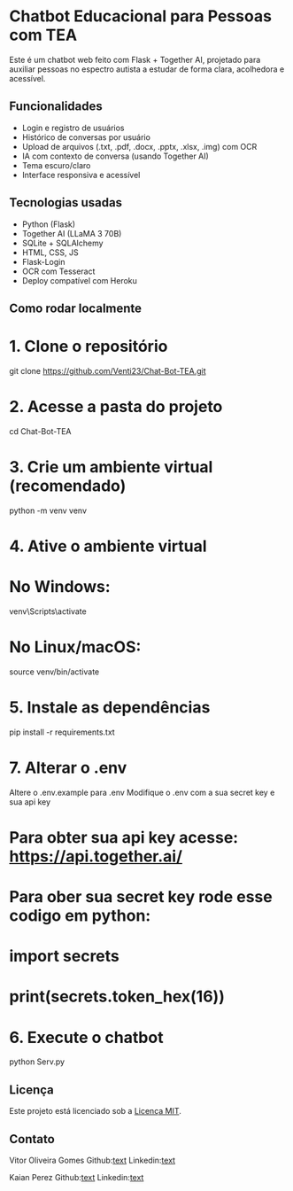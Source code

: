 # Chatbot Educacional para Pessoas com TEA

Este é um chatbot web feito com Flask + Together AI, projetado para auxiliar pessoas no espectro autista a estudar de forma clara, acolhedora e acessível.

## Funcionalidades

- Login e registro de usuários
- Histórico de conversas por usuário
- Upload de arquivos (.txt, .pdf, .docx, .pptx, .xlsx, .img) com OCR
- IA com contexto de conversa (usando Together AI)
- Tema escuro/claro
- Interface responsiva e acessível

## Tecnologias usadas

- Python (Flask)
- Together AI (LLaMA 3 70B)
- SQLite + SQLAlchemy
- HTML, CSS, JS
- Flask-Login
- OCR com Tesseract
- Deploy compatível com Heroku

## Como rodar localmente

# 1. Clone o repositório
git clone https://github.com/Venti23/Chat-Bot-TEA.git

# 2. Acesse a pasta do projeto
cd Chat-Bot-TEA

# 3. Crie um ambiente virtual (recomendado)
python -m venv venv

# 4. Ative o ambiente virtual
# No Windows:
venv\Scripts\activate
# No Linux/macOS:
source venv/bin/activate

# 5. Instale as dependências
pip install -r requirements.txt

# 7. Alterar o .env
Altere o .env.example para .env 
Modifique o .env com a sua secret key e sua api key
# Para obter sua api key acesse: https://api.together.ai/
# Para ober sua secret key rode esse codigo em python:
# import secrets
# print(secrets.token_hex(16))

# 6. Execute o chatbot
python Serv.py

## Licença

Este projeto está licenciado sob a [Licença MIT](LICENSE).

## Contato
Vitor Oliveira Gomes
Github:[text](https://github.com/VitorOliveiraGomes)
Linkedin:[text](www.linkedin.com/in/vitor-oliveira-gomes-610670317)

Kaian Perez
Github:[text](https://github.com/kaiiiarchives)
Linkedin:[text](https://www.linkedin.com/in/kaian-perez-7803792bb/)
